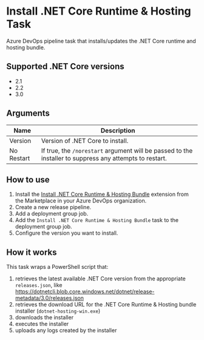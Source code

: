 # Install .NET Core Runtime & Hosting Task

Azure DevOps pipeline task that installs/updates the .NET Core runtime and hosting bundle.

## Supported .NET Core versions
- 2.1
- 2.2
- 3.0

## Arguments

| Name | Description |
|-|-|
| Version | Version of .NET Core to install. |
| No Restart | If true, the `/norestart` argument will be passed to the installer to suppress any attempts to restart. |

## How to use

1. Install the [Install .NET Core Runtime & Hosting Bundle](https://marketplace.visualstudio.com/items?itemName=InstallNetCoreRuntimeAndHosting) extension from the Marketplace in your Azure DevOps organization.
2. Create a new release pipeline.
3. Add a deployment group job.
4. Add the `Install .NET Core Runtime & Hosting Bundle` task to the deployment group job.
5. Configure the version you want to install.

## How it works

This task wraps a PowerShell script that:
1. retrieves the latest available .NET Core version from the appropriate `releases.json`, like https://dotnetcli.blob.core.windows.net/dotnet/release-metadata/3.0/releases.json
2. retrieves the download URL for the .NET Core Runtime & Hosting bundle installer (`dotnet-hosting-win.exe`)
3. downloads the installer
4. executes the installer
5. uploads any logs created by the installer